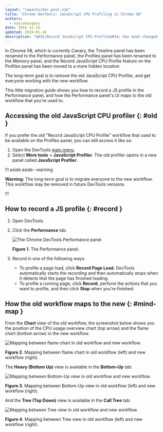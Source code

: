 ```yaml
---
layout: "layouts/doc-post.njk"
title: "Chrome DevTools: JavaScript CPU Profiling in Chrome 58"
authors:
  - kaycebasques
date: 2016-12-15
updated: 2019-01-16
description: "&#34;Record JavaScript CPU Profile&#34; has been changed in Chrome 58."
---
```


In Chrome 58, which is currently Canary, the Timeline panel has been renamed to the Performance
panel, the Profiles panel has been renamed to the Memory panel, and the Record JavaScript CPU
Profile feature on the Profiles panel has been moved to a more hidden location.

The long-term goal is to remove the old JavaScript CPU Profiler, and get everyone working with the
new workflow.

This little migration guide shows you how to record a JS profile in the Performance panel, and how
the Performance panel's UI maps to the old workflow that you're used to.

## Accessing the old JavaScript CPU profiler {: #old }

If you prefer the old "Record JavaScript CPU Profile" workflow that used to be available on the
Profiles panel, you can still access it like so:

1.  Open the DevTools [main menu][1].
2.  Select **More tools** > **JavaScript Profiler**. The old profiler opens in a new panel called
    **JavaScript Profiler**.

!!!.aside.aside--warning

**Warning:** The long-term goal is to migrate everyone to the new workflow. This workflow may be
removed in future DevTools versions.

!!!

## How to record a JS profile {: #record }

1.  Open DevTools.
2.  Click the **Performance** tab.

    ![The Chrome DevTools Performance panel](/web/updates/images/2016/12/js-perf-profile.png)

    **Figure 1**. The Performance panel.

3.  Record in one of the following ways:

    - To profile a page load, click **Record Page Load**. DevTools automatically starts the
      recording and then automatically stops when it detects that the page has finished loading.
    - To profile a running page, click **Record**, perform the actions that you want to profile, and
      then click **Stop** when you're finished.

## How the old workflow maps to the new {: #mind-map }

From the **Chart** view of the old workflow, the screenshot below shows you the position of the CPU
usage overview chart (top arrow) and the flame chart (bottom arrow) in the new workflow.

![Mapping between flame chart in old workflow and new workflow.](/web/updates/images/2016/12/flame-map.png)

**Figure 2**. Mapping between flame chart in old workflow (left) and new workflow (right).

The **Heavy (Bottom Up)** view is available in the **Bottom-Up** tab:

![Mapping between Bottom-Up view in old workflow and new workflow.](/web/updates/images/2016/12/bottom-up-map.png)

**Figure 3**. Mapping between Bottom-Up view in old workflow (left) and new workflow (right).

And the **Tree (Top Down)** view is available in the **Call Tree** tab:

![Mapping between Tree view in old workflow and new workflow.](/web/updates/images/2016/12/tree-map.png)

**Figure 4**. Mapping between Tree view in old workflow (left) and new workflow (right).

[1]: /web/tools/chrome-devtools/ui#main-menu
